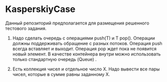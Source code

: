 # KasperskiyCase
Данный репозиторий предполагается для размещения решенного тестового задания.

1. Надо сделать очередь с операциями push(T) и T pop(). Операции должны поддерживать обращение с разных потоков.
Операция push всегда вставляет и выходит. Операция pop ждет пока не появится новый элемент.
В качестве контейнера внутри можно использовать только стандартную очередь (Queue) .

2. Есть коллекция чисел и отдельное число Х. Надо вывести все пары чисел, которые в сумме равны заданному Х.
